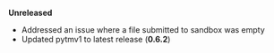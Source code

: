 **Unreleased**
* Addressed an issue where a file submitted to sandbox was empty
* Updated pytmv1 to latest release (**0.6.2**)

